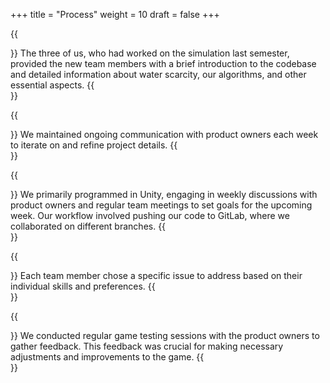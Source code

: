 +++
title = "Process"
weight = 10
draft = false
+++

{{<section title="Initial Meetings">}}
The three of us, who had worked on the simulation last semester, provided the new team members with a brief introduction to the codebase and detailed information about water scarcity, our algorithms, and other essential aspects.
{{</section>}}

{{<section title="Communication and Iteration">}}
We maintained ongoing communication with product owners each week to iterate on and refine project details.
{{</section>}}

{{<section title="Programming">}}
We primarily programmed in Unity, engaging in weekly discussions with product owners and regular team meetings to set goals for the upcoming week. Our workflow involved pushing our code to GitLab, where we collaborated on different branches.
{{</section>}}

{{<section title="Issue Assignment">}}
Each team member chose a specific issue to address based on their individual skills and preferences.
{{</section>}}

{{<section title="Testing">}}
We conducted regular game testing sessions with the product owners to gather feedback. This feedback was crucial for making necessary adjustments and improvements to the game.
{{</section>}}